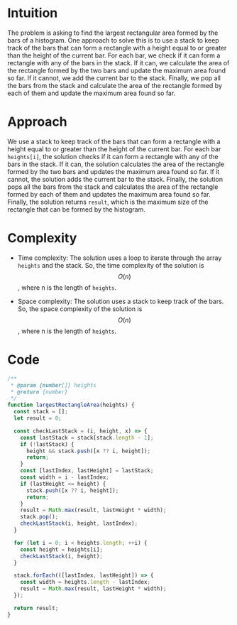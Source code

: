 # Intuition
The problem is asking to find the largest rectangular area formed by the bars of a histogram. One approach to solve this is to use a stack to keep track of the bars that can form a rectangle with a height equal to or greater than the height of the current bar. For each bar, we check if it can form a rectangle with any of the bars in the stack. If it can, we calculate the area of the rectangle formed by the two bars and update the maximum area found so far. If it cannot, we add the current bar to the stack. Finally, we pop all the bars from the stack and calculate the area of the rectangle formed by each of them and update the maximum area found so far.

# Approach
We use a stack to keep track of the bars that can form a rectangle with a height equal to or greater than the height of the current bar. For each bar `heights[i]`, the solution checks if it can form a rectangle with any of the bars in the stack. If it can, the solution calculates the area of the rectangle formed by the two bars and updates the maximum area found so far. If it cannot, the solution adds the current bar to the stack. Finally, the solution pops all the bars from the stack and calculates the area of the rectangle formed by each of them and updates the maximum area found so far. Finally, the solution returns `result`, which is the maximum size of the rectangle that can be formed by the histogram.

# Complexity
- Time complexity: The solution uses a loop to iterate through the array `heights` and the stack. So, the time complexity of the solution is $$O(n)$$, where n is the length of `heights`.
    
- Space complexity: The solution uses a stack to keep track of the bars. So, the space complexity of the solution is $$O(n)$$, where n is the length of `heights`.

# Code
```js
/**
 * @param {number[]} heights
 * @return {number}
 */
function largestRectangleArea(heights) {
  const stack = [];
  let result = 0;

  const checkLastStack = (i, height, x) => {
    const lastStack = stack[stack.length - 1];
    if (!lastStack) {
      height && stack.push([x ?? i, height]);
      return;
    }
    const [lastIndex, lastHeight] = lastStack;
    const width = i - lastIndex;
    if (lastHeight <= height) {
      stack.push([x ?? i, height]);
      return;
    }
    result = Math.max(result, lastHeight * width);
    stack.pop();
    checkLastStack(i, height, lastIndex);
  }

  for (let i = 0; i < heights.length; ++i) {
    const height = heights[i];
    checkLastStack(i, height);
  }

  stack.forEach(([lastIndex, lastHeight]) => {
    const width = heights.length - lastIndex;
    result = Math.max(result, lastHeight * width);
  });

  return result;
}
```